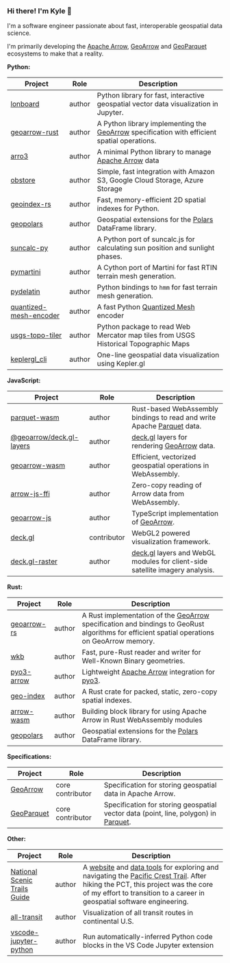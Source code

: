 ### Hi there! I'm Kyle 👋

I'm a software engineer passionate about fast, interoperable geospatial data science.

I'm primarily developing the [Apache Arrow], [GeoArrow] and [GeoParquet] ecosystems to make that a reality.

**Python:**

| Project                  | Role   | Description                                                                                   |
| ------------------------ | ------ | --------------------------------------------------------------------------------------------- |
| [lonboard]               | author | Python library for fast, interactive geospatial vector data visualization in Jupyter.         |
| [geoarrow-rust]          | author | A Python library implementing the [GeoArrow] specification with efficient spatial operations. |
| [arro3]                  | author | A minimal Python library to manage [Apache Arrow] data                                        |
| [obstore]                | author | Simple, fast integration with Amazon S3, Google Cloud Storage, Azure Storage                  |
| [geoindex-rs]            | author | Fast, memory-efficient 2D spatial indexes for Python.                                         |
| [geopolars]              | author | Geospatial extensions for the [Polars] DataFrame library.                                     |
| [suncalc-py]             | author | A Python port of suncalc.js for calculating sun position and sunlight phases.                 |
| [pymartini]              | author | A Cython port of Martini for fast RTIN terrain mesh generation.                               |
| [pydelatin]              | author | Python bindings to `hmm` for fast terrain mesh generation.                                    |
| [quantized-mesh-encoder] | author | A fast Python [Quantized Mesh] encoder                                                        |
| [usgs-topo-tiler]        | author | Python package to read Web Mercator map tiles from USGS Historical Topographic Maps           |
| [keplergl_cli]           | author | One-line geospatial data visualization using Kepler.gl                                        |

**JavaScript:**

| Project                    | Role        | Description                                                                    |
| -------------------------- | ----------- | ------------------------------------------------------------------------------ |
| [parquet-wasm]             | author      | Rust-based WebAssembly bindings to read and write Apache [Parquet] data.       |
| [@geoarrow/deck.gl-layers] | author      | [deck.gl] layers for rendering [GeoArrow] data.                                |
| [geoarrow-wasm]            | author      | Efficient, vectorized geospatial operations in WebAssembly.                    |
| [arrow-js-ffi]             | author      | Zero-copy reading of Arrow data from WebAssembly.                              |
| [geoarrow-js]              | author      | TypeScript implementation of [GeoArrow].                                       |
| [deck.gl]                  | contributor | WebGL2 powered visualization framework.                                        |
| [deck.gl-raster]           | author      | [deck.gl] layers and WebGL modules for client-side satellite imagery analysis. |

**Rust:**

| Project       | Role   | Description                                                                                                                                   |
| ------------- | ------ | --------------------------------------------------------------------------------------------------------------------------------------------- |
| [geoarrow-rs] | author | A Rust implementation of the [GeoArrow] specification and bindings to GeoRust algorithms for efficient spatial operations on GeoArrow memory. |
| [wkb]         | author | Fast, pure-Rust reader and writer for Well-Known Binary geometries.                                                                           |
| [pyo3-arrow]  | author | Lightweight [Apache Arrow] integration for [pyo3].                                                                                            |
| [geo-index]   | author | A Rust crate for packed, static, zero-copy spatial indexes.                                                                                   |
| [arrow-wasm]  | author | Building block library for using Apache Arrow in Rust WebAssembly modules                                                                     |
| [geopolars]   | author | Geospatial extensions for the [Polars] DataFrame library.                                                                                     |

**Specifications:**

| Project      | Role             | Description                                                                           |
| ------------ | ---------------- | ------------------------------------------------------------------------------------- |
| [GeoArrow]   | core contributor | Specification for storing geospatial data in Apache Arrow.                            |
| [GeoParquet] | core contributor | Specification for storing geospatial vector data (point, line, polygon) in [Parquet]. |

**Other:**

| Project                        | Role   | Description                                                                                                                                                                                                                                                      |
| ------------------------------ | ------ | ---------------------------------------------------------------------------------------------------------------------------------------------------------------------------------------------------------------------------------------------------------------- |
| [National Scenic Trails Guide] | author | A [website](https://nst.guide) and [data tools](https://github.com/nst-guide) for exploring and navigating the [Pacific Crest Trail]. After hiking the PCT, this project was the core of my effort to transition to a career in geospatial software engineering. |
| [all-transit]                  | author | Visualization of all transit routes in continental U.S.                                                                                                                                                                                                          |
| [vscode-jupyter-python]        | author | Run automatically-inferred Python code blocks in the VS Code Jupyter extension                                                                                                                                                                                   |

[@geoarrow/deck.gl-layers]: https://github.com/geoarrow/deck.gl-layers
[all-transit]: https://github.com/kylebarron/all-transit
[Apache Arrow]: https://arrow.apache.org/
[arro3]: https://github.com/kylebarron/arro3
[arrow-js-ffi]: https://github.com/kylebarron/arrow-js-ffi
[arrow-wasm]: https://github.com/kylebarron/arrow-wasm
[deck.gl-raster]: https://github.com/kylebarron/deck.gl-raster/
[deck.gl]: https://github.com/visgl/deck.gl
[geo-index]: https://github.com/kylebarron/geo-index
[geoarrow-js]: https://github.com/geoarrow/geoarrow-js
[geoarrow-rs]: https://github.com/geoarrow/geoarrow-rs
[geoarrow-rust]: https://geoarrow.org/geoarrow-rs/python/latest/
[geoarrow-wasm]: https://github.com/geoarrow/geoarrow-rs/tree/main/js#readme
[geoarrow]: https://github.com/geoarrow/geoarrow
[geoindex-rs]: https://github.com/kylebarron/geo-index/tree/main/python
[geoparquet]: https://github.com/opengeospatial/geoparquet
[geopolars]: https://github.com/geopolars/geopolars
[keplergl_cli]: https://github.com/kylebarron/keplergl_cli
[lonboard]: https://github.com/developmentseed/lonboard
[National Scenic Trails Guide]: https://nst.guide/
[obstore]: https://github.com/developmentseed/obstore
[Pacific Crest Trail]: https://en.wikipedia.org/wiki/Pacific_Crest_Trail
[parquet-wasm]: https://github.com/kylebarron/parquet-wasm
[Parquet]: https://parquet.apache.org/
[Polars]: https://github.com/pola-rs/polars
[pydelatin]: https://github.com/kylebarron/pydelatin
[pymartini]: https://github.com/kylebarron/pymartini
[pyo3-arrow]: https://github.com/kylebarron/arro3/tree/main/pyo3-arrow
[pyo3]: https://github.com/PyO3/pyo3
[Quantized Mesh]: https://github.com/CesiumGS/quantized-mesh
[quantized-mesh-encoder]: https://github.com/kylebarron/quantized-mesh-encoder
[suncalc-py]: https://github.com/kylebarron/suncalc-py
[usgs-topo-tiler]: https://github.com/kylebarron/usgs-topo-tiler
[vscode-jupyter-python]: https://github.com/kylebarron/vscode-jupyter-python
[wkb]: https://github.com/georust/wkb

<!--
**kylebarron/kylebarron** is a ✨ _special_ ✨ repository because its `README.md` (this file) appears on your GitHub profile.

Here are some ideas to get you started:

- 🔭 I’m currently working on ...
- 🌱 I’m currently learning ...
- 👯 I’m looking to collaborate on ...
- 🤔 I’m looking for help with ...
- 💬 Ask me about ...
- 📫 How to reach me: ...
- 😄 Pronouns: ...
- ⚡ Fun fact: ...
-->
